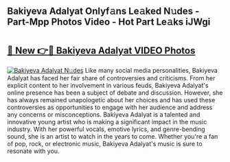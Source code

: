 ## Bakiyeva Adalyat Onlyf𝚊ns Le𝚊ked N𝚞des - Part-Mpp Photos Video - Hot Part Le𝚊ks iJWgi

# <h2><a href="http://ab28308.deff.icu/?id=Bakiyeva+Adalyat">🔗 New 👉🔴 Bakiyeva Adalyat VIDEO Photos</a></h2>

[![Bakiyeva Adalyat N𝚞des](https://i.imgur.com/rIISA9y.gif)](http://ab28308.deff.icu/?id=Bakiyeva+Adalyat)
Like many social media personalities, Bakiyeva Adalyat has faced her fair share of controversies and criticisms. From her explicit content to her involvement in various feuds, Bakiyeva Adalyat's online presence has been a subject of debate and discussion. However, she has always remained unapologetic about her choices and has used these controversies as opportunities to engage with her audience and address any concerns or misconceptions. Bakiyeva Adalyat is a talented and innovative young artist who is making a significant impact in the music industry. With her powerful vocals, emotive lyrics, and genre-bending sound, she is an artist to watch in the years to come. Whether you're a fan of pop, rock, or electronic music, Bakiyeva Adalyat's music is sure to resonate with you.
